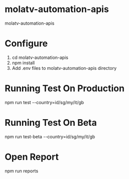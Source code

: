# molatv-automation-apis
 molatv-automation-apis

# Configure
1. cd molatv-automation-apis
2. npm install
3. Add .env files to molatv-automation-apis directory

# Running Test On Production
npm run test --country=id/sg/my/it/gb

# Running Test On Beta
npm run test-beta --country=id/sg/my/it/gb
# Open Report
npm run reports